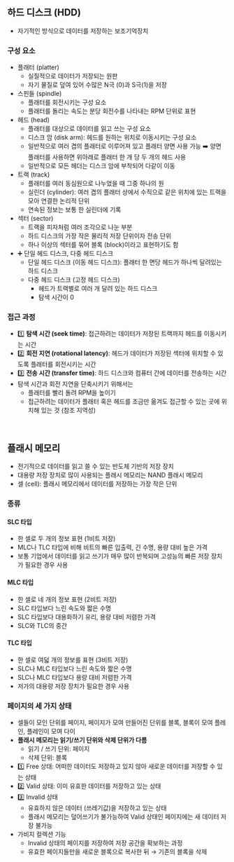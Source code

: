 ## 하드 디스크 (HDD)
- 자기적인 방식으로 데이터를 저장하는 보조기억장치
### 구성 요소
- 플래터 (platter)
  - 실질적으로 데이터가 저장되는 원판
  - 자기 물질로 덮여 있어 수많은 N극 (0)과 S극(1)을 저장
- 스핀들 (spindle)
  - 플래터를 회전시키는 구성 요소
  - 플래터를 돌리는 속도는 분당 회전수를 나타내는 RPM 단위로 표현
- 헤드 (head)
  - 플래터를 대상으로 데이터를 읽고 쓰는 구성 요소
  - 디스크 암 (disk arm): 헤드를 원하는 위치로 이동시키는 구성 요소
  - 일반적으로 여러 겹의 플래터로 이루어져 있고 플래터 양면 사용 가능 ➡️ 양면 플래터를 사용하면 위아래로 플래터 한 개 당 두 개의 헤드 사용
  - 일반적으로 모든 헤더는 디스크 암에 부착되어 다같이 이동
- 트랙 (track)
  - 플래터를 여러 동심원으로 나누었을 때 그중 하나의 원
  - 실린더 (cylinder): 여러 겹의 플래터 상에서 수직으로 같은 위치에 있는 트랙을 모아 연결한 논리적 단위
  - 연속된 정보는 보통 한 실린더에 기록
- 섹터 (sector)
  - 트랙을 피자처럼 여러 조각으로 나눈 부분
  - 하드 디스크의 가장 작은 물리적 저장 단위이자 전송 단위
  - 하나 이상의 섹터를 묶어 블록 (block)이라고 표현하기도 함
- ➕ 단일 헤드 디스크, 다중 헤드 디스크
  - 단일 헤드 디스크 (이동 헤드 디스크): 플래터 한 면당 헤드가 하나씩 달려있는 하드 디스크
  - 다중 헤드 디스크 (고정 헤드 디스크)
    - 헤드가 트랙별로 여러 개 달려 있는 하드 디스크
    - 탐색 시간이 0 
### 접근 과정
- 1️⃣ **탐색 시간 (seek time)**: 접근하려는 데이터가 저장된 트랙까지 헤드를 이동시키는 시간
- 2️⃣ **회전 지연 (rotational latency)**: 헤드가 데이터가 저장된 섹터에 위치할 수 있도록 플래터를 회전시키는 시간
- 3️⃣ **전송 시간 (transfer time)**: 하드 디스크와 컴퓨터 간에 데이터를 전송하는 시간
- 탐색 시간과 회전 지연을 단축시키기 위해서는
  - 플래터를 빨리 돌려 RPM을 높이기
  - 접근하려는 데이터가 플래터 혹은 헤드를 조금만 옮겨도 접근할 수 있는 곳에 위치해 있는 것 (참조 지역성)
<br/>

## 플래시 메모리
- 전기적으로 데이터를 읽고 쓸 수 있는 반도체 기반의 저장 장치
- 대용량 저장 장치로 많이 사용되는 플래시 메모리는 NAND 플래시 메모리
- 셀 (cell): 플래시 메모리에서 데이터를 저장하는 가장 작은 단위
### 종류
#### SLC 타입
- 한 셀로 두 개의 정보 표현 (1비트 저장)
- MLC나 TLC 타입에 비해 비트의 빠른 입출력, 긴 수명, 용량 대비 높은 가격
- 보통 기업에서 데이터를 읽고 쓰기가 매우 많이 반복되며 고성능의 빠른 저장 장치가 필요한 경우 사용
#### MLC 타입
- 한 셀로 네 개의 정보 표현 (2비트 저장)
- SLC 타입보다 느린 속도와 짧은 수명
- SLC 타입보다 대용화하기 유리, 용량 대비 저렴한 가격
- SLC와 TLC의 중간 
#### TLC 타입
- 한 셀로 여덟 개의 정보를 표현 (3비트 저장)
- SLC나 MLC 타입보다 느린 속도와 짧은 수명
- SLC나 MLC 타입보다 용량 대비 저렴한 가격
- 저가의 대용량 저장 장치가 필요한 경우 사용
### 페이지의 세 가지 상태
- 셀들이 모인 단위를 페이지, 페이지가 모여 만들어진 단위를 블록, 블록이 모여 플레인, 플레인이 모여 다이
- **플래시 메모리는 읽기/쓰기 단위와 삭제 단위가 다름**
  - 읽기 / 쓰기 단위: 페이지 
  - 삭제 단위: 블록
- 1️⃣ Free 상태: 어떠한 데이터도 저장하고 있지 않아 새로운 데이터를 저장할 수 있는 상태
- 2️⃣ Valid 상태: 이미 유효한 데이터를 저장하고 있는 상태
- 3️⃣ Invalid 상태
    - 유효하지 않은 데이터 (쓰레기값)을 저장하고 있는 상태
    - 플래시 메모리는 덮어쓰기가 불가능하여 Valid 상태인 페이지에는 새 데이터 저장 불가능
- 가비지 컬렉션 기능
  - Invalid 상태의 페이지를 저장하여 저장 공간을 확보하는 과정 
  - 유효한 페이지들만을 새로운 블록으로 복사한 뒤 → 기존의 블록을 삭제 
